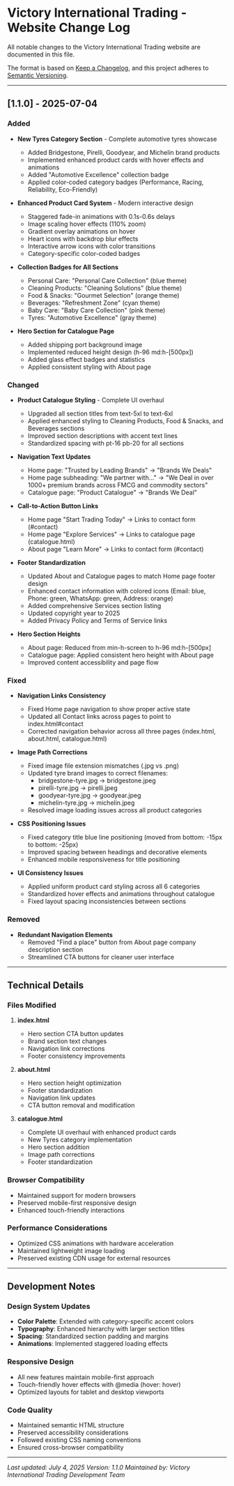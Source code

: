 # Victory International Trading - Website Change Log

All notable changes to the Victory International Trading website are documented in this file.

The format is based on [Keep a Changelog](https://keepachangelog.com/en/1.0.0/),
and this project adheres to [Semantic Versioning](https://semver.org/spec/v2.0.0.html).

---

## [1.1.0] - 2025-07-04

### Added
- **New Tyres Category Section** - Complete automotive tyres showcase
  - Added Bridgestone, Pirelli, Goodyear, and Michelin brand products
  - Implemented enhanced product cards with hover effects and animations
  - Added "Automotive Excellence" collection badge
  - Applied color-coded category badges (Performance, Racing, Reliability, Eco-Friendly)

- **Enhanced Product Card System** - Modern interactive design
  - Staggered fade-in animations with 0.1s-0.6s delays
  - Image scaling hover effects (110% zoom)
  - Gradient overlay animations on hover
  - Heart icons with backdrop blur effects
  - Interactive arrow icons with color transitions
  - Category-specific color-coded badges

- **Collection Badges for All Sections**
  - Personal Care: "Personal Care Collection" (blue theme)
  - Cleaning Products: "Cleaning Solutions" (blue theme)
  - Food & Snacks: "Gourmet Selection" (orange theme)
  - Beverages: "Refreshment Zone" (cyan theme)
  - Baby Care: "Baby Care Collection" (pink theme)
  - Tyres: "Automotive Excellence" (gray theme)

- **Hero Section for Catalogue Page**
  - Added shipping port background image
  - Implemented reduced height design (h-96 md:h-[500px])
  - Added glass effect badges and statistics
  - Applied consistent styling with About page

### Changed
- **Product Catalogue Styling** - Complete UI overhaul
  - Upgraded all section titles from text-5xl to text-6xl
  - Applied enhanced styling to Cleaning Products, Food & Snacks, and Beverages sections
  - Improved section descriptions with accent text lines
  - Standardized spacing with pt-16 pb-20 for all sections

- **Navigation Text Updates**
  - Home page: "Trusted by Leading Brands" → "Brands We Deals"
  - Home page subheading: "We partner with..." → "We Deal in over 1000+ premium brands across FMCG and commodity sectors"
  - Catalogue page: "Product Catalogue" → "Brands We Deal"

- **Call-to-Action Button Links**
  - Home page "Start Trading Today" → Links to contact form (#contact)
  - Home page "Explore Services" → Links to catalogue page (catalogue.html)
  - About page "Learn More" → Links to contact form (#contact)

- **Footer Standardization**
  - Updated About and Catalogue pages to match Home page footer design
  - Enhanced contact information with colored icons (Email: blue, Phone: green, WhatsApp: green, Address: orange)
  - Added comprehensive Services section listing
  - Updated copyright year to 2025
  - Added Privacy Policy and Terms of Service links

- **Hero Section Heights**
  - About page: Reduced from min-h-screen to h-96 md:h-[500px]
  - Catalogue page: Applied consistent hero height with About page
  - Improved content accessibility and page flow

### Fixed
- **Navigation Links Consistency**
  - Fixed Home page navigation to show proper active state
  - Updated all Contact links across pages to point to index.html#contact
  - Corrected navigation behavior across all three pages (index.html, about.html, catalogue.html)

- **Image Path Corrections**
  - Fixed image file extension mismatches (.jpg vs .png)
  - Updated tyre brand images to correct filenames:
    - bridgestone-tyre.jpg → bridgestone.jpeg
    - pirelli-tyre.jpg → pirelli.jpeg  
    - goodyear-tyre.jpg → goodyear.jpeg
    - michelin-tyre.jpg → michelin.jpeg
  - Resolved image loading issues across all product categories

- **CSS Positioning Issues**
  - Fixed category title blue line positioning (moved from bottom: -15px to bottom: -25px)
  - Improved spacing between headings and decorative elements
  - Enhanced mobile responsiveness for title positioning

- **UI Consistency Issues**
  - Applied uniform product card styling across all 6 categories
  - Standardized hover effects and animations throughout catalogue
  - Fixed layout spacing inconsistencies between sections

### Removed
- **Redundant Navigation Elements**
  - Removed "Find a place" button from About page company description section
  - Streamlined CTA buttons for cleaner user interface

---

## Technical Details

### Files Modified
1. **index.html**
   - Hero section CTA button updates
   - Brand section text changes
   - Navigation link corrections
   - Footer consistency improvements

2. **about.html**
   - Hero section height optimization
   - Footer standardization
   - Navigation link updates
   - CTA button removal and modification

3. **catalogue.html**
   - Complete UI overhaul with enhanced product cards
   - New Tyres category implementation
   - Hero section addition
   - Image path corrections
   - Footer standardization

### Browser Compatibility
- Maintained support for modern browsers
- Preserved mobile-first responsive design
- Enhanced touch-friendly interactions

### Performance Considerations
- Optimized CSS animations with hardware acceleration
- Maintained lightweight image loading
- Preserved existing CDN usage for external resources

---

## Development Notes

### Design System Updates
- **Color Palette**: Extended with category-specific accent colors
- **Typography**: Enhanced hierarchy with larger section titles
- **Spacing**: Standardized section padding and margins
- **Animations**: Implemented staggered loading effects

### Responsive Design
- All new features maintain mobile-first approach
- Touch-friendly hover effects with @media (hover: hover)
- Optimized layouts for tablet and desktop viewports

### Code Quality
- Maintained semantic HTML structure
- Preserved accessibility considerations
- Followed existing CSS naming conventions
- Ensured cross-browser compatibility

---

*Last updated: July 4, 2025*
*Version: 1.1.0*
*Maintained by: Victory International Trading Development Team*